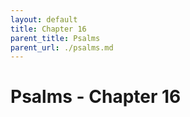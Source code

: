 ```yaml
---
layout: default
title: Chapter 16
parent_title: Psalms
parent_url: ./psalms.md
---
```


# Psalms - Chapter 16
